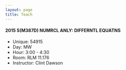 ```yaml
---
layout: page
title: Teach
---
```


#### 2015 S(M387D) NUMRCL ANLY: DIFFERNTL EQUATNS

- Unique: 54915
- Day: MW
- Hour: 3:00 - 4:30
- Room: RLM 11.176
- Instructor: Clint Dawson
